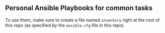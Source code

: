 ## Personal Ansible Playbooks for common tasks
To use them, make sure to create a file named `inventory` right at the root of this repo (as specified by the `ansible.cfg` file in this repo).
